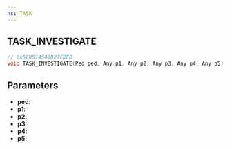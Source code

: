 ```yaml
---
ns: TASK
---
```

## TASK_INVESTIGATE

```c
// 0x5C8514540D27FBFB
void TASK_INVESTIGATE(Ped ped, Any p1, Any p2, Any p3, Any p4, Any p5);
```

## Parameters
* **ped**:
* **p1**:
* **p2**:
* **p3**:
* **p4**:
* **p5**:
